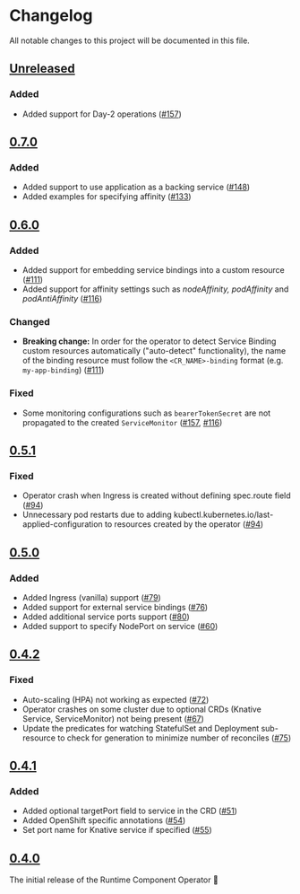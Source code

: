 <!--
This file includes chronologically ordered list of notable changes visible to end users for each version of the Runtime Component Operator. Keep a summary of the change and link to the pull request.

The format is based on [Keep a Changelog](https://keepachangelog.com/en/1.0.0/),
and this project adheres to [Semantic Versioning](https://semver.org/spec/v2.0.0.html).
-->

# Changelog
All notable changes to this project will be documented in this file.

## [Unreleased]

### Added

- Added support for Day-2 operations ([#157](https://github.com/application-stacks/runtime-component-operator/pull/157))

## [0.7.0]

### Added

- Added support to use application as a backing service ([#148](https://github.com/application-stacks/runtime-component-operator/pull/148))
- Added examples for specifying affinity ([#133](https://github.com/application-stacks/runtime-component-operator/pull/133))

## [0.6.0]

### Added

- Added support for embedding service bindings into a custom resource ([#111](https://github.com/application-stacks/runtime-component-operator/pull/111))
- Added support for affinity settings such as _nodeAffinity, podAffinity_ and _podAntiAffinity_ ([#116](https://github.com/application-stacks/runtime-component-operator/pull/116))

### Changed

- **Breaking change:** In order for the operator to detect Service Binding custom resources automatically ("auto-detect" functionality), the name of the binding resource must follow the `<CR_NAME>-binding` format (e.g. `my-app-binding`) ([#111](https://github.com/application-stacks/runtime-component-operator/pull/111))

### Fixed

- Some monitoring configurations such as `bearerTokenSecret` are not propagated to the created `ServiceMonitor` ([#157](https://github.com/OpenLiberty/open-liberty-operator/issues/157), [#116](https://github.com/application-stacks/runtime-component-operator/pull/116))

## [0.5.1]

### Fixed

- Operator crash when Ingress is created without defining spec.route field ([#94](https://github.com/application-stacks/runtime-component-operator/pull/94))
- Unnecessary pod restarts due to adding kubectl.kubernetes.io/last-applied-configuration to resources created by the operator ([#94](https://github.com/application-stacks/runtime-component-operator/pull/94))


## [0.5.0]

### Added

- Added Ingress (vanilla) support ([#79](https://github.com/application-stacks/runtime-component-operator/pull/79))
- Added support for external service bindings ([#76](https://github.com/application-stacks/runtime-component-operator/pull/76))
- Added additional service ports support ([#80](https://github.com/application-stacks/runtime-component-operator/pull/80))
- Added support to specify NodePort on service ([#60](https://github.com/application-stacks/runtime-component-operator/pull/60))

## [0.4.2]

### Fixed

- Auto-scaling (HPA) not working as expected ([#72](https://github.com/application-stacks/runtime-component-operator/pull/72))
- Operator crashes on some cluster due to optional CRDs (Knative Service, ServiceMonitor) not being present ([#67](https://github.com/application-stacks/runtime-component-operator/pull/67))
- Update the predicates for watching StatefulSet and Deployment sub-resource to check for generation to minimize number of reconciles ([#75](https://github.com/application-stacks/runtime-component-operator/pull/75))

## [0.4.1]

### Added

- Added optional targetPort field to service in the CRD ([#51](https://github.com/application-stacks/runtime-component-operator/pull/51))
- Added OpenShift specific annotations ([#54](https://github.com/application-stacks/runtime-component-operator/pull/54))
- Set port name for Knative service if specified ([#55](https://github.com/application-stacks/runtime-component-operator/pull/55))

## [0.4.0]

The initial release of the Runtime Component Operator 🎉


[Unreleased]: https://github.com/application-stacks/runtime-component-operator/compare/v0.7.0...HEAD
[0.7.0]: https://github.com/application-stacks/runtime-component-operator/releases/tag/v0.7.0
[0.6.0]: https://github.com/application-stacks/runtime-component-operator/releases/tag/v0.6.0
[0.5.1]: https://github.com/application-stacks/runtime-component-operator/releases/tag/v0.5.1
[0.5.0]: https://github.com/application-stacks/runtime-component-operator/releases/tag/v0.5.0
[0.4.2]: https://github.com/application-stacks/runtime-component-operator/releases/tag/v0.4.2
[0.4.1]: https://github.com/application-stacks/runtime-component-operator/releases/tag/v0.4.1
[0.4.0]: https://github.com/application-stacks/runtime-component-operator/releases/tag/v0.4.0

